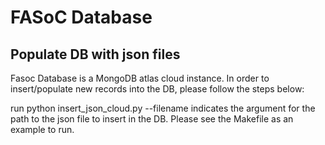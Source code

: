 # FASoC Database

## Populate DB with json files
Fasoc Database is a MongoDB atlas cloud instance.
In order to insert/populate new records into the DB, please follow the steps below:

run python insert_json_cloud.py
--filename indicates the argument for the path to the json file to insert in the DB. Please see the Makefile as an example to run.
